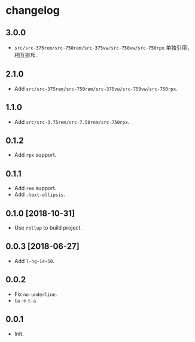 # changelog

## 3.0.0

- `src/src-375rem/src-750rem/src-375vw/src-750vw/src-750rpx` 单独引用，相互排斥.

## 2.1.0

- Add `src/src-375rem/src-750rem/src-375vw/src-750vw/src-750rpx`.

## 1.1.0

- Add `src/src-3.75rem/src-7.50rem/src-750rpx`.

## 0.1.2

- Add `rpx` support.

## 0.1.1

- Add `rem` support.
- Add `.text-ellipsis`.

## 0.1.0 [2018-10-31]

- Use `rollup` to build project.

## 0.0.3 [2018-06-27]

- Add `l-hg-14~50`.

## 0.0.2

- Fix `no-underline`.
- `ta` -> `t-a`

## 0.0.1

- Init.
